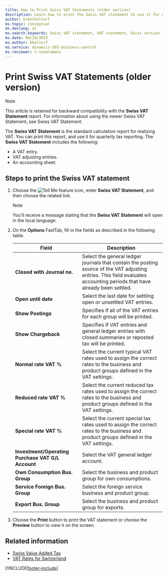 ```yaml
---
title: How to Print Swiss VAT Statements (older version)
description: Learn how to print the Swiss VAT statement to use it for quarterly tax reporting.
author: brentholtorf
ms.topic: conceptual
ms.devlang: al
ms.search.keywords: Swiss VAT statement, VAT statement, Swiss version
ms.date: 04/29/2025
ms.author: bholtorf
ms.service: dynamics-365-business-central
ms.reviewer: v-soumramani
---
```


# Print Swiss VAT Statements (older version)

> [!NOTE]  
> This article is retained for backward compatibility with the **Swiss VAT Statement** report. For information about using the newer Swiss VAT Statement, see Swiss VAT Statement.  

The **Swiss VAT Statement** is the standard calculation report for realizing VAT. You can print this report, and use it for quarterly tax reporting. The **Swiss VAT Statement** includes the following:  

- A VAT entry.  
- VAT adjusting entries.  
- An accounting sheet.  

## Steps to print the Swiss VAT statement  

1. Choose the ![Tell Me feature](../../media/ui-search/search_small.png "Tell me what you want to do") icon, enter **Swiss VAT Statement**, and then choose the related link.  

    > [!NOTE]  
    > You'll receive a message stating that the **Swiss VAT Statement** will open in the local language.  

1. On the **Options** FastTab, fill in the fields as described in the following table.  

    |Field|Description|  
    |---------------------------------|---------------------------------------|  
    |**Closed with Journal no.**|Select the general ledger journals that contain the posting source of the VAT adjusting entries. This field evaluates accounting periods that have already been settled.|  
    |**Open until date**|Select the last date for settling open or unsettled VAT entries.|  
    |**Show Postings**|Specifies if all of the VAT entries for each group will be printed.|  
    |**Show Chargeback**|Specifies if VAT entries and general ledger entries with closed summaries or reposted tax will be printed.|  
    |**Normal rate VAT %**|Select the current typical VAT rates used to assign the correct rates to the business and product groups defined in the VAT settings.|  
    |**Reduced rate VAT %**|Select the current reduced tax rates used to assign the correct rates to the business and product groups defined in the VAT settings.|  
    |**Special rate VAT %**|Select the current special tax rates used to assign the correct rates to the business and product groups defined in the VAT settings.|  
    |**Investment/Operating Purchase VAT G/L Account**|Select the VAT general ledger account.|  
    |**Own Consumption Bus. Group**|Select the business and product group for own consumptions.|  
    |**Service Foreign Bus. Group**|Select the foreign service business and product group.|  
    |**Export Bus. Group**|Select the business and product group for exports.|  

1. Choose the **Print** button to print the VAT statement or choose the **Preview** button to view it on the screen.  

## Related information

- [Swiss Value Added Tax](swiss-value-added-tax.md)
- [VAT Rates for Switzerland](vat-rates-for-switzerland.md)

[!INCLUDE[footer-include](../../includes/footer-banner.md)]
